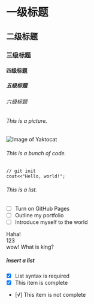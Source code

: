 # 一级标题  
## 二级标题  
### 三级标题  
#### 四级标题  
##### 五级标题  
###### 六级标题  

###### This is a picture.
![Image of Yaktocat](https://octodex.github.com/images/yaktocat.png)

###### This is a bunch of code.
```
// git init
cout<<"Hello, world!";
```
###### This is a list.
- [ ] Turn on GitHub Pages
- [ ] Outline my portfolio
- [ ] Introduce myself to the world

Haha!  
123  
wow! What is king?  

##### insert a list  
- [x] List syntax is required
- [x] This item is complete
- [√] This item is not complete
